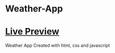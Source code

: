 # Weather-App
# [Live Preview](https://abdulrehman164.github.io/Weather-App/)
Weather App Created with html, css and javascript
